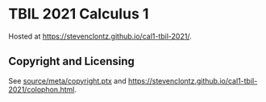 # TBIL 2021 Calculus 1

Hosted at <https://stevenclontz.github.io/cal1-tbil-2021/>.

## Copyright and Licensing

See [source/meta/copyright.ptx](source/meta/copyright.ptx) and
<https://stevenclontz.github.io/cal1-tbil-2021/colophon.html>.
